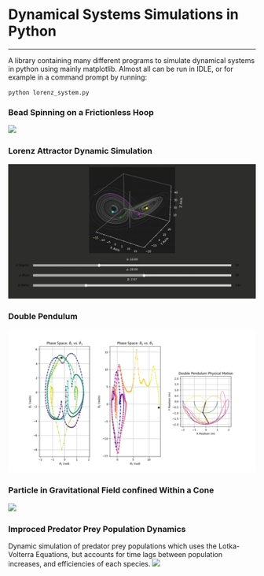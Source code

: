 # Dynamical Systems Simulations in Python
---
A library containing many different programs to simulate dynamical systems in python using mainly matplotlib. Almost all can be run in IDLE, or for example in a command prompt by running:
```
python lorenz_system.py
```
### Bead Spinning on a Frictionless Hoop
![](https://github.com/user-attachments/assets/a14e841c-7c59-45e8-a15d-26d0f450f461)

### Lorenz Attractor Dynamic Simulation
![](https://github.com/jacobbriones1/dynamical_systems/blob/main/imgs/Lorenz_System.gif)

### Double Pendulum 
![](https://github.com/jacobbriones1/dynamical_systems/blob/main/imgs/double_pendulum.png)

### Particle in Gravitational Field confined Within a Cone 
![](https://github.com/jacobbriones1/dynamical_systems/blob/main/imgs/cone.gif)

### Improced Predator Prey Population Dynamics
Dynamic simulation of predator prey populations which uses the Lotka-Volterra Equations, but accounts for time lags between population increases, and efficiencies of each species.
![](https://github.com/jacobbriones1/dynamical_systems/blob/main/imgs/PredatorPrey.gif)


